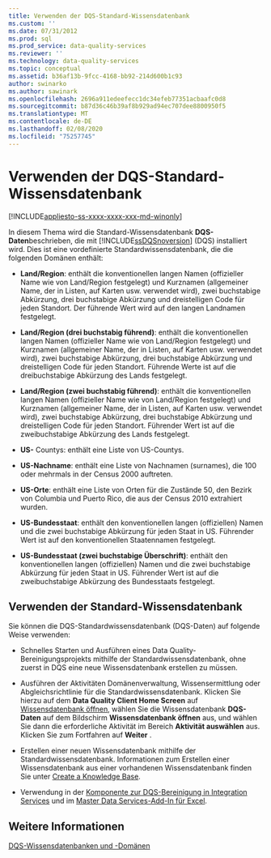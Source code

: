 ```yaml
---
title: Verwenden der DQS-Standard-Wissensdatenbank
ms.custom: ''
ms.date: 07/31/2012
ms.prod: sql
ms.prod_service: data-quality-services
ms.reviewer: ''
ms.technology: data-quality-services
ms.topic: conceptual
ms.assetid: b36af13b-9fcc-4168-bb92-214d600b1c93
author: swinarko
ms.author: sawinark
ms.openlocfilehash: 2696a911edeefecc1dc34efeb77351acbaafc0d8
ms.sourcegitcommit: b87d36c46b39af8b929ad94ec707dee8800950f5
ms.translationtype: MT
ms.contentlocale: de-DE
ms.lasthandoff: 02/08/2020
ms.locfileid: "75257745"
---
```

# <a name="using-the-dqs-default-knowledge-base"></a>Verwenden der DQS-Standard-Wissensdatenbank

[!INCLUDE[appliesto-ss-xxxx-xxxx-xxx-md-winonly](../includes/appliesto-ss-xxxx-xxxx-xxx-md-winonly.md)]

  In diesem Thema wird die Standard-Wissensdatenbank **DQS-Daten**beschrieben, die mit [!INCLUDE[ssDQSnoversion](../includes/ssdqsnoversion-md.md)] (DQS) installiert wird. Dies ist eine vordefinierte Standardwissensdatenbank, die die folgenden Domänen enthält:  
  
-   **Land/Region**: enthält die konventionellen langen Namen (offizieller Name wie von Land/Region festgelegt) und Kurznamen (allgemeiner Name, der in Listen, auf Karten usw. verwendet wird), zwei buchstabige Abkürzung, drei buchstabige Abkürzung und dreistelligen Code für jeden Standort.  Der führende Wert wird auf den langen Landnamen festgelegt.  
  
-   **Land/Region (drei buchstabig führend)**: enthält die konventionellen langen Namen (offizieller Name wie von Land/Region festgelegt) und Kurznamen (allgemeiner Name, der in Listen, auf Karten usw. verwendet wird), zwei buchstabige Abkürzung, drei buchstabige Abkürzung und dreistelligen Code für jeden Standort.  Führende Werte ist auf die dreibuchstabige Abkürzung des Lands festgelegt.  
  
-   **Land/Region (zwei buchstabig führend)**: enthält die konventionellen langen Namen (offizieller Name wie von Land/Region festgelegt) und Kurznamen (allgemeiner Name, der in Listen, auf Karten usw. verwendet wird), zwei buchstabige Abkürzung, drei buchstabige Abkürzung und dreistelligen Code für jeden Standort.  Führender Wert ist auf die zweibuchstabige Abkürzung des Lands festgelegt.  
  
-   **US-** Countys: enthält eine Liste von US-Countys.  
  
-   **US-Nachname**: enthält eine Liste von Nachnamen (surnames), die 100 oder mehrmals in der Census 2000 auftreten.  
  
-   **US-Orte**: enthält eine Liste von Orten für die Zustände 50, den Bezirk von Columbia und Puerto Rico, die aus der Census 2010 extrahiert wurden.  
  
-   **US-Bundesstaat**: enthält den konventionellen langen (offiziellen) Namen und die zwei buchstabige Abkürzung für jeden Staat in US. Führender Wert ist auf den konventionellen Staatennamen festgelegt.  
  
-   **US-Bundesstaat (zwei buchstabige Überschrift)**: enthält den konventionellen langen (offiziellen) Namen und die zwei buchstabige Abkürzung für jeden Staat in US. Führender Wert ist auf die zweibuchstabige Abkürzung des Bundesstaats festgelegt.  
  
## <a name="using-the-default-knowledge-base"></a>Verwenden der Standard-Wissensdatenbank  
 Sie können die DQS-Standardwissensdatenbank (DQS-Daten) auf folgende Weise verwenden:  
  
-   Schnelles Starten und Ausführen eines Data Quality-Bereinigungsprojekts mithilfe der Standardwissensdatenbank, ohne zuerst in DQS eine neue Wissensdatenbank erstellen zu müssen.  
  
-   Ausführen der Aktivitäten Domänenverwaltung, Wissensermittlung oder Abgleichsrichtlinie für die Standardwissensdatenbank. Klicken Sie hierzu auf dem **Data Quality Client Home Screen** auf [Wissensdatenbank öffnen](../data-quality-services/data-quality-client-home-screen.md), wählen Sie die Wissensdatenbank **DQS-Daten** auf dem Bildschirm **Wissensdatenbank öffnen** aus, und wählen Sie dann die erforderliche Aktivität im Bereich **Aktivität auswählen** aus. Klicken Sie zum Fortfahren auf **Weiter** .  
  
-   Erstellen einer neuen Wissensdatenbank mithilfe der Standardwissensdatenbank. Informationen zum Erstellen einer Wissensdatenbank aus einer vorhandenen Wissensdatenbank finden Sie unter [Create a Knowledge Base](../data-quality-services/create-a-knowledge-base.md).  
  
-   Verwendung in der [Komponente zur DQS-Bereinigung in Integration Services](https://go.microsoft.com/fwlink/?LinkId=238830) und im [Master Data Services-Add-In für Excel](../master-data-services/microsoft-excel-add-in/data-quality-matching-in-the-mds-add-in-for-excel.md).  
  
## <a name="see-also"></a>Weitere Informationen  
 [DQS-Wissensdatenbanken und -Domänen](../data-quality-services/dqs-knowledge-bases-and-domains.md)  
  
  
